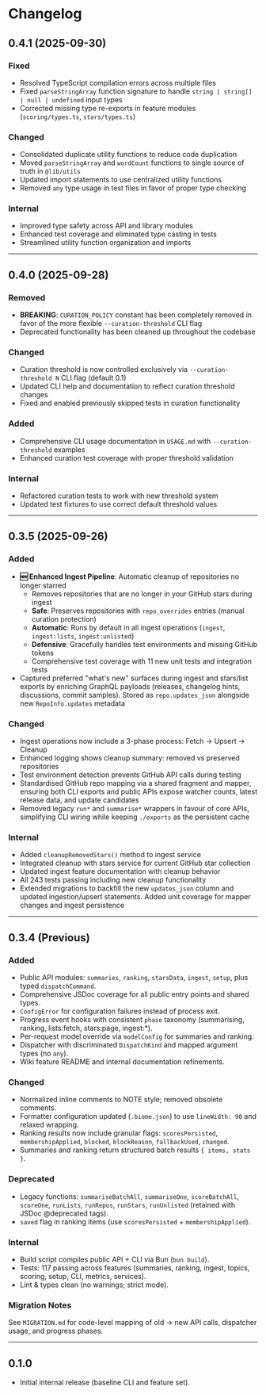 # Changelog

## 0.4.1 (2025-09-30)

### Fixed

- Resolved TypeScript compilation errors across multiple files
- Fixed `parseStringArray` function signature to handle `string | string[] | null | undefined` input types
- Corrected missing type re-exports in feature modules (`scoring/types.ts`, `stars/types.ts`)

### Changed

- Consolidated duplicate utility functions to reduce code duplication
- Moved `parseStringArray` and `wordCount` functions to single source of truth in `@lib/utils`
- Updated import statements to use centralized utility functions
- Removed `any` type usage in test files in favor of proper type checking

### Internal

- Improved type safety across API and library modules
- Enhanced test coverage and eliminated type casting in tests
- Streamlined utility function organization and imports

---

## 0.4.0 (2025-09-28)

### Removed

- **BREAKING**: `CURATION_POLICY` constant has been completely removed in favor of the more flexible `--curation-threshold` CLI flag
- Deprecated functionality has been cleaned up throughout the codebase

### Changed

- Curation threshold is now controlled exclusively via `--curation-threshold N` CLI flag (default 0.1)
- Updated CLI help and documentation to reflect curation threshold changes
- Fixed and enabled previously skipped tests in curation functionality

### Added

- Comprehensive CLI usage documentation in `USAGE.md` with `--curation-threshold` examples
- Enhanced curation test coverage with proper threshold validation

### Internal

- Refactored curation tests to work with new threshold system
- Updated test fixtures to use correct default threshold values

---

## 0.3.5 (2025-09-26)

### Added

- **🆕 Enhanced Ingest Pipeline**: Automatic cleanup of repositories no longer starred
  - Removes repositories that are no longer in your GitHub stars during ingest
  - **Safe**: Preserves repositories with `repo_overrides` entries (manual curation protection)
  - **Automatic**: Runs by default in all ingest operations (`ingest`, `ingest:lists`, `ingest:unlisted`)
  - **Defensive**: Gracefully handles test environments and missing GitHub tokens
  - Comprehensive test coverage with 11 new unit tests and integration tests
- Captured preferred "what's new" surfaces during ingest and stars/list exports by enriching GraphQL payloads (releases, changelog hints, discussions, commit samples). Stored as `repo.updates_json` alongside new `RepoInfo.updates` metadata

### Changed

- Ingest operations now include a 3-phase process: Fetch → Upsert → Cleanup
- Enhanced logging shows cleanup summary: removed vs preserved repositories
- Test environment detection prevents GitHub API calls during testing
- Standardised GitHub repo mapping via a shared fragment and mapper, ensuring both CLI exports and public APIs expose watcher counts, latest release data, and update candidates
- Removed legacy `run*` and `summarise*` wrappers in favour of core APIs, simplifying CLI wiring while keeping `./exports` as the persistent cache

### Internal

- Added `cleanupRemovedStars()` method to ingest service
- Integrated cleanup with stars service for current GitHub star collection
- Updated ingest feature documentation with cleanup behavior
- All 243 tests passing including new cleanup functionality
- Extended migrations to backfill the new `updates_json` column and updated ingestion/upsert statements. Added unit coverage for mapper changes and ingest persistence

---

## 0.3.4 (Previous)

### Added

- Public API modules: `summaries`, `ranking`, `starsData`, `ingest`, `setup`, plus typed `dispatchCommand`.
- Comprehensive JSDoc coverage for all public entry points and shared types.
- `ConfigError` for configuration failures instead of process exit.
- Progress event hooks with consistent `phase` taxonomy (summarising, ranking, lists:fetch, stars:page, ingest:\*).
- Per-request model override via `modelConfig` for summaries and ranking.
- Dispatcher with discriminated `DispatchKind` and mapped argument types (no `any`).
- Wiki feature README and internal documentation refinements.

### Changed

- Normalized inline comments to NOTE style; removed obsolete comments.
- Formatter configuration updated (`.biome.json`) to use `lineWidth: 90` and relaxed wrapping.
- Ranking results now include granular flags: `scoresPersisted`, `membershipApplied`, `blocked`, `blockReason`, `fallbackUsed`, `changed`.
- Summaries and ranking return structured batch results `{ items, stats }`.

### Deprecated

- Legacy functions: `summariseBatchAll`, `summariseOne`, `scoreBatchAll`, `scoreOne`, `runLists`, `runRepos`, `runStars`, `runUnlisted` (retained with JSDoc @deprecated tags).
- `saved` flag in ranking items (use `scoresPersisted` + `membershipApplied`).

### Internal

- Build script compiles public API + CLI via Bun (`bun build`).
- Tests: 117 passing across features (summaries, ranking, ingest, topics, scoring, setup, CLI, metrics, services).
- Lint & types clean (no warnings; strict mode).

### Migration Notes

See `MIGRATION.md` for code-level mapping of old → new API calls, dispatcher usage, and progress phases.

---

## 0.1.0

- Initial internal release (baseline CLI and feature set).
